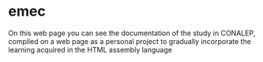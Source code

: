 # emec
On this web page you can see the documentation of the study in CONALEP, compiled on a web page as a personal project to gradually incorporate the learning acquired in the HTML assembly language

